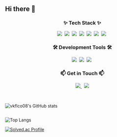 ## Hi there 👋

<h3 align="center">✨ Tech Stack ✨</h3>
<div align="center">
  <img src="https://img.shields.io/badge/Java-007396.svg?style=for-the-badge&logo=java&logoColor=white" />&nbsp;
  <img src="https://img.shields.io/badge/Kotlin-0095D5.svg?style=for-the-badge&logo=kotlin&logoColor=white" />&nbsp;
  <img src="https://img.shields.io/badge/Spring Boot-6DB33F.svg?style=for-the-badge&logo=spring-boot&logoColor=white" />&nbsp;
  <img src="https://img.shields.io/badge/MySQL-4479A1.svg?style=for-the-badge&logo=mysql&logoColor=white" />&nbsp;
  <img src="https://img.shields.io/badge/Docker-2496ED.svg?style=for-the-badge&logo=docker&logoColor=white" />&nbsp;
  <img src="https://img.shields.io/badge/JavaScript-F7DF1E.svg?style=for-the-badge&logo=javascript&logoColor=20232a" />&nbsp;
  <img src="https://img.shields.io/badge/React-20232a.svg?style=for-the-badge&logo=react&logoColor=61DAFB" />&nbsp;
</div>

<h3 align="center">🛠 Development Tools 🛠</h3>
<div align="center">
  <img src="https://img.shields.io/badge/IntelliJ IDEA-000000.svg?style=for-the-badge&logo=intellij-idea&logoColor=white" />&nbsp;
  <img src="https://img.shields.io/badge/VS Code-007ACC.svg?style=for-the-badge&logo=visual-studio-code&logoColor=white" />&nbsp;
  <img src="https://img.shields.io/badge/GitHub-181717.svg?style=for-the-badge&logo=github&logoColor=white" />&nbsp;
</div>

<h3 align="center">📫 Get in Touch 📫</h3>
<div align="center">
  <a href="https://velog.io/@vkflco08" target="_blank">
    <img src="https://img.shields.io/badge/Velog-20C997.svg?style=for-the-badge&logo=velog&logoColor=white" />
  </a>&nbsp;
  <a href="mailto:vkflco8080@gmail.com">
    <img src="https://img.shields.io/badge/Email-EA4335.svg?style=for-the-badge&logo=gmail&logoColor=white" />
  </a>
</div>
&nbsp;&nbsp;

##
![vkflco08's GitHub stats](https://github-readme-stats.vercel.app/api?username=vkflco08&show_icons=true&theme=radical)&nbsp;
##
![Top Langs](https://github-readme-stats.vercel.app/api/top-langs/?username=vkflco08&layout=compact)

[![Solved.ac Profile](http://mazassumnida.wtf/api/v2/generate_badge?boj=vkflco08)](https://solved.ac/vkflco08/)

<!--
**vkflco08/vkflco08** is a ✨ _special_ ✨ repository because its `README.md` (this file) appears on your GitHub profile.

Here are some ideas to get you started:

- 🔭 I’m currently working on ...
- 🌱 I’m currently learning ...
- 👯 I’m looking to collaborate on ...
- 🤔 I’m looking for help with ...
- 💬 Ask me about ...
- 📫 How to reach me: ...
- 😄 Pronouns: ...
- ⚡ Fun fact: ...
-->

